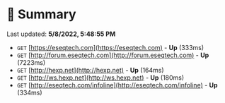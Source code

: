 # 📖 Summary
Last updated: **5/8/2022, 5:48:55 PM**

- `GET` [https://eseqtech.com](https://eseqtech.com) - **Up** (333ms)
- `GET` [http://forum.eseqtech.com](http://forum.eseqtech.com) - **Up** (7223ms)
- `GET` [http://hexp.net](http://hexp.net) - **Up** (164ms)
- `GET` [http://ws.hexp.net](http://ws.hexp.net) - **Up** (180ms)
- `GET` [http://eseqtech.com/infoline](http://eseqtech.com/infoline) - **Up** (334ms)
